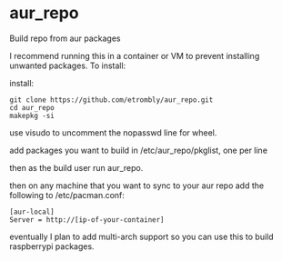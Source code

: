 # aur_repo
Build repo from aur packages

I recommend running this in a container or VM to prevent installing unwanted packages. To install:

install:
```
git clone https://github.com/etrombly/aur_repo.git
cd aur_repo
makepkg -si
```

use visudo to uncomment the nopasswd line for wheel.

add packages you want to build in /etc/aur_repo/pkglist, one per line

then as the build user run aur_repo.

then on any machine that you want to sync to your aur repo add the following to /etc/pacman.conf:
```
[aur-local]
Server = http://[ip-of-your-container]
```

eventually I plan to add multi-arch support so you can use this to build raspberrypi packages.
